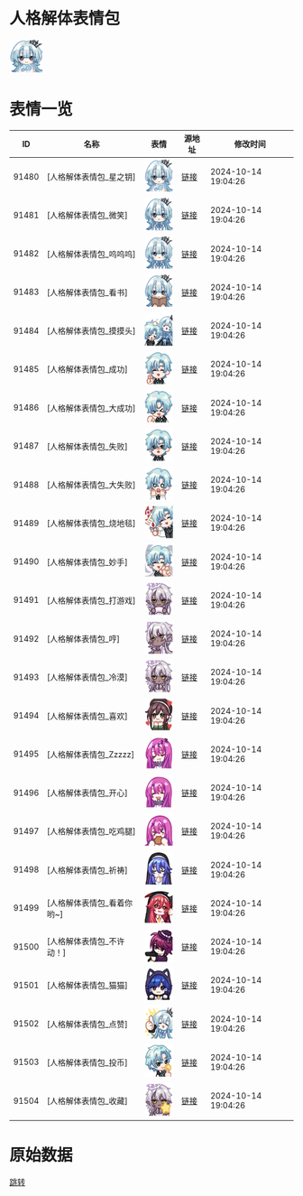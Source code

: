 # 人格解体表情包

<img src="./cover.png" height="60" alt="cover" />

# 表情一览

|ID|名称|表情|源地址|修改时间|
|----|----|----|----|----|
|91480|[人格解体表情包_星之钥]|<img src="./pic/091480_%5B人格解体表情包_星之钥%5D.png" height="60" alt="星之钥"/>|[链接](https://i0.hdslb.com/bfs/garb/fa51b57376f74c10da29472aace69c7a116c3c94.png)|2024-10-14 19:04:26|
|91481|[人格解体表情包_微笑]|<img src="./pic/091481_%5B人格解体表情包_微笑%5D.png" height="60" alt="微笑"/>|[链接](https://i0.hdslb.com/bfs/garb/9e6940eb8f31ef938cba67b24955be6392685191.png)|2024-10-14 19:04:26|
|91482|[人格解体表情包_呜呜呜]|<img src="./pic/091482_%5B人格解体表情包_呜呜呜%5D.png" height="60" alt="呜呜呜"/>|[链接](https://i0.hdslb.com/bfs/garb/a1e15d6bb9e45594a87706e52d9a9d416ef663a6.png)|2024-10-14 19:04:26|
|91483|[人格解体表情包_看书]|<img src="./pic/091483_%5B人格解体表情包_看书%5D.png" height="60" alt="看书"/>|[链接](https://i0.hdslb.com/bfs/garb/8cdb72237d0df29f5c5cbeafab960b96e9f749a3.png)|2024-10-14 19:04:26|
|91484|[人格解体表情包_摸摸头]|<img src="./pic/091484_%5B人格解体表情包_摸摸头%5D.png" height="60" alt="摸摸头"/>|[链接](https://i0.hdslb.com/bfs/garb/99d6c24181fa0747d919671fad9624804644455f.png)|2024-10-14 19:04:26|
|91485|[人格解体表情包_成功]|<img src="./pic/091485_%5B人格解体表情包_成功%5D.png" height="60" alt="成功"/>|[链接](https://i0.hdslb.com/bfs/garb/afa5c08eec998cf977841227d9a0e055bb4629d0.png)|2024-10-14 19:04:26|
|91486|[人格解体表情包_大成功]|<img src="./pic/091486_%5B人格解体表情包_大成功%5D.png" height="60" alt="大成功"/>|[链接](https://i0.hdslb.com/bfs/garb/1c550d196a6e9c2200f0e7e90bdb919e332be168.png)|2024-10-14 19:04:26|
|91487|[人格解体表情包_失败]|<img src="./pic/091487_%5B人格解体表情包_失败%5D.png" height="60" alt="失败"/>|[链接](https://i0.hdslb.com/bfs/garb/45dd06b427e780486050fcaa70841f1d677d165b.png)|2024-10-14 19:04:26|
|91488|[人格解体表情包_大失败]|<img src="./pic/091488_%5B人格解体表情包_大失败%5D.png" height="60" alt="大失败"/>|[链接](https://i0.hdslb.com/bfs/garb/4deb71352b10834e9583fce770d619afa468d6cd.png)|2024-10-14 19:04:26|
|91489|[人格解体表情包_烧地毯]|<img src="./pic/091489_%5B人格解体表情包_烧地毯%5D.png" height="60" alt="烧地毯"/>|[链接](https://i0.hdslb.com/bfs/garb/3ead618ee74495e2919c41f5cebe3ddaa1ead12f.png)|2024-10-14 19:04:26|
|91490|[人格解体表情包_妙手]|<img src="./pic/091490_%5B人格解体表情包_妙手%5D.png" height="60" alt="妙手"/>|[链接](https://i0.hdslb.com/bfs/garb/4da75aff314eb7a71edbb24b4ca0fb9d973f388e.png)|2024-10-14 19:04:26|
|91491|[人格解体表情包_打游戏]|<img src="./pic/091491_%5B人格解体表情包_打游戏%5D.png" height="60" alt="打游戏"/>|[链接](https://i0.hdslb.com/bfs/garb/c112fb114e3d231b7f4164a41496bdd814088df7.png)|2024-10-14 19:04:26|
|91492|[人格解体表情包_哼]|<img src="./pic/091492_%5B人格解体表情包_哼%5D.png" height="60" alt="哼"/>|[链接](https://i0.hdslb.com/bfs/garb/0718ca149543cb8dde028af1a832480997275c44.png)|2024-10-14 19:04:26|
|91493|[人格解体表情包_冷漠]|<img src="./pic/091493_%5B人格解体表情包_冷漠%5D.png" height="60" alt="冷漠"/>|[链接](https://i0.hdslb.com/bfs/garb/932fee2fe0bea1808a8ccc9dd4632eb637d95b35.png)|2024-10-14 19:04:26|
|91494|[人格解体表情包_喜欢]|<img src="./pic/091494_%5B人格解体表情包_喜欢%5D.png" height="60" alt="喜欢"/>|[链接](https://i0.hdslb.com/bfs/garb/0c3eb7fe4effb480fd96efb5d52427cad37d01fe.png)|2024-10-14 19:04:26|
|91495|[人格解体表情包_Zzzzz]|<img src="./pic/091495_%5B人格解体表情包_Zzzzz%5D.png" height="60" alt="Zzzzz"/>|[链接](https://i0.hdslb.com/bfs/garb/a6555d2cb299e9f5f68f0be4ba31c0da2ca84f57.png)|2024-10-14 19:04:26|
|91496|[人格解体表情包_开心]|<img src="./pic/091496_%5B人格解体表情包_开心%5D.png" height="60" alt="开心"/>|[链接](https://i0.hdslb.com/bfs/garb/f27b3e9846d7ad5d7a71be669bf52d8475041f75.png)|2024-10-14 19:04:26|
|91497|[人格解体表情包_吃鸡腿]|<img src="./pic/091497_%5B人格解体表情包_吃鸡腿%5D.png" height="60" alt="吃鸡腿"/>|[链接](https://i0.hdslb.com/bfs/garb/b04833b9c724d7775bbacf1ce28394e0622cc367.png)|2024-10-14 19:04:26|
|91498|[人格解体表情包_祈祷]|<img src="./pic/091498_%5B人格解体表情包_祈祷%5D.png" height="60" alt="祈祷"/>|[链接](https://i0.hdslb.com/bfs/garb/871b2cbc4bd7439ec8f369842fadc3a50397c6b4.png)|2024-10-14 19:04:26|
|91499|[人格解体表情包_看着你哟~]|<img src="./pic/091499_%5B人格解体表情包_看着你哟~%5D.png" height="60" alt="看着你哟~"/>|[链接](https://i0.hdslb.com/bfs/garb/8106979e0c5fa8183fab7186980cd4336a5f31ba.png)|2024-10-14 19:04:26|
|91500|[人格解体表情包_不许动！]|<img src="./pic/091500_%5B人格解体表情包_不许动！%5D.png" height="60" alt="不许动！"/>|[链接](https://i0.hdslb.com/bfs/garb/item/1c83ec5fc262f22b429527c242f351d515fca04d.png)|2024-10-14 19:04:26|
|91501|[人格解体表情包_猫猫]|<img src="./pic/091501_%5B人格解体表情包_猫猫%5D.png" height="60" alt="猫猫"/>|[链接](https://i0.hdslb.com/bfs/garb/bd4474cf1515ec9f7cbd68f3c3f5d4f60dcd0cf6.png)|2024-10-14 19:04:26|
|91502|[人格解体表情包_点赞]|<img src="./pic/091502_%5B人格解体表情包_点赞%5D.png" height="60" alt="点赞"/>|[链接](https://i0.hdslb.com/bfs/garb/17deb349be09348505f169bda92f7f9b360b20ea.png)|2024-10-14 19:04:26|
|91503|[人格解体表情包_投币]|<img src="./pic/091503_%5B人格解体表情包_投币%5D.png" height="60" alt="投币"/>|[链接](https://i0.hdslb.com/bfs/garb/01826fc506da1e45d3fe7ebdabac0ef097483b80.png)|2024-10-14 19:04:26|
|91504|[人格解体表情包_收藏]|<img src="./pic/091504_%5B人格解体表情包_收藏%5D.png" height="60" alt="收藏"/>|[链接](https://i0.hdslb.com/bfs/garb/37e09909d0d8f8ffd305cba7530443bdd96ef8af.png)|2024-10-14 19:04:26|

# 原始数据

[跳转](./raw.json)

